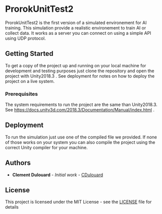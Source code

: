 # ProrokUnitTest2
ProrokUnitTest2 is the first version of a simulated environement for AI training. This simulation provide a realistic environement to train AI or collect data. It works as a server you can connect on using a simple API using UDP protocol.

## Getting Started

To get a copy of the project up and running on your local machine for development and testing purposes just clone the repository and open the project with Unity2018.3 .
See deployment for notes on how to deploy the project on a live system.

### Prerequisites

The system requirements to run the project are the same than Unity2018.3. See https://docs.unity3d.com/2018.3/Documentation/Manual/index.html .


## Deployment

To run the simulation just use one of the compiled file we provided. If none of those works on your system you can also compile the project using the correct Unity compiler for your machine.


## Authors

* **Clement Dulouard** - *Initial work* - [CDulouard](https://github.com/CDulouard)

## License

This project is licensed under the MIT License - see the [LICENSE](https://github.com/CDulouard/ProrokTestUnit2/blob/master/LICENSE) file for details


